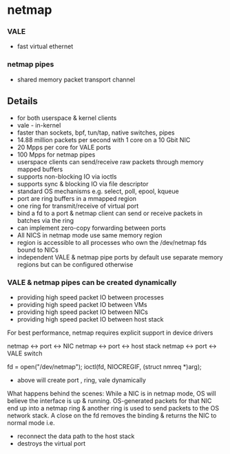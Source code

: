 # netmap

### VALE
- fast virtual ethernet

### netmap pipes
- shared memory packet transport channel

## Details
- for both userspace & kernel clients
- vale - in-kernel
- faster than sockets, bpf, tun/tap, native switches, pipes
- 14.88 million packets per second with 1 core on a 10 Gbit NIC
- 20 Mpps per core for VALE ports
- 100 Mpps for netmap pipes
- userspace clients can send/receive raw packets through memory mapped buffers
- supports non-blocking IO via ioctls
- supports sync & blocking IO via file descriptor
- standard OS mechanisms e.g. select, poll, epool, kqueue
- port are ring buffers in a mmapped region
- one ring for transmit/receive of virtual port
- bind a fd to a port & netmap client can send or receive packets in batches via the ring
- can implement zero-copy forwarding between ports
- All NICS in netmap mode use same memory region
- region is accessible to all processes who own the /dev/netmap fds bound to NICs
- independent VALE & netmap pipe ports by default use separate memory regions but can be configured otherwise

### VALE & netmap pipes can be created dynamically 
- providing high speed packet IO between processes
- providing high speed packet IO between VMs
- providing high speed packet IO between NICs
- providing high speed packet IO between host stack

For best performance, netmap requires explicit support in device drivers

netmap <-> port <-> NIC
netmap <-> port <-> host stack
netmap <-> port <-> VALE switch

fd = open("/dev/netmap");
ioctl(fd, NIOCREGIF, (struct nmreq *)arg);

- above will create port , ring, vale dynamically

What happens behind the scenes:
While a NIC is in netmap mode, OS will believe the interface is up & running.
OS-generated packets for that NIC end up into a netmap ring & another ring is used to send packets to the OS network stack.
A close on the fd removes the binding & returns the NIC to normal mode i.e.
- reconnect the data path to the host stack
- destroys the virtual port
